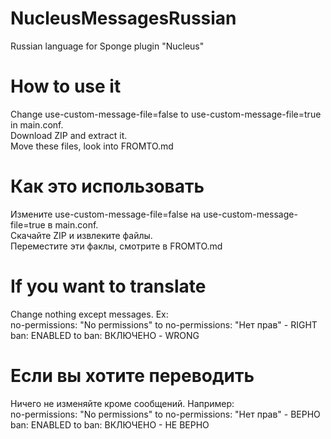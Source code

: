 # NucleusMessagesRussian
Russian language for Sponge plugin "Nucleus"

# How to use it
Change use-custom-message-file=false to use-custom-message-file=true in main.conf.\
Download ZIP and extract it.\
Move these files, look into FROMTO.md

# Как это использовать
Измените use-custom-message-file=false на use-custom-message-file=true в main.conf.\
Скачайте ZIP и извлеките файлы.\
Переместите эти факлы, смотрите в FROMTO.md


# If you want to translate
Change nothing except messages. Ex:\
no-permissions: "No permissions" to no-permissions: "Нет прав" - RIGHT\
ban: ENABLED to ban: ВКЛЮЧЕНО - WRONG

# Если вы хотите переводить
Ничего не изменяйте кроме сообщений. Например:\
no-permissions: "No permissions" to no-permissions: "Нет прав" - ВЕРНО\
ban: ENABLED to ban: ВКЛЮЧЕНО - НЕ ВЕРНО
